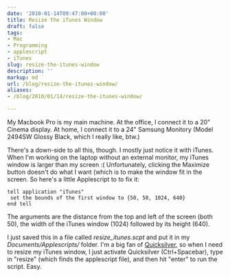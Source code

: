 ```yaml
---
date: '2010-01-14T09:47:00+00:00'
title: Resize the iTunes Window
draft: false
tags:
- Mac
- Programming
- applescript
- iTunes
slug: resize-the-itunes-window
description: ''
markup: md
url: /blog/resize-the-itunes-window/
aliases:
- /blog/2010/01/14/resize-the-itunes-window/

---
```


My Macbook Pro is my main machine. At the office, I connect it to a 20" Cinema display. At home, I connect it to a 24" Samsung Monitory (Model 2494SW Glossy Black, which I really like, btw.)  
  
There's a down-side to all this, though. I mostly just notice it with iTunes. When I'm working on the laptop without an external monitor, my iTunes window is larger than my screen :( Unfortunately, clicking the Maximize button doesn't do what I want (which is to make the window fit in the screen. So here's a little Applescript to to fix it:  
  

```
tell application "iTunes"  
 set the bounds of the first window to {50, 50, 1024, 640}  
end tell
```
  
The arguments are the distance from the top and left of the screen (both 50), the width of the iTunes window (1024) followed by its height (640).   
  
I just saved this in a file called *resize\_itunes.scpt* and put it in my *Documents/Applescripts/* folder. I'm a big fan of [Quicksilver](http://www.blacktree.com/projects/quicksilver.html), so when I need to resize my iTunes window, I just activate Quicksilver (Ctrl+Spacebar), type in "resize" (which finds the applescript file), and then hit "enter" to run the script. Easy.